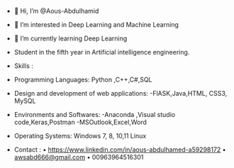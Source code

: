 - 👋 Hi, I’m @Aous-Abdulhamid
- 👀 I’m interested in Deep Learning and Machine Learning 
- 🌱 I’m currently learning Deep Learning
-    Student in the fifth year in Artificial
intelligence engineering.
-    Skills :

-   Programming Languages:
Python ,C++,C#,SQL
-   Design and development of web applications:
-FlASK,Java,HTML, CSS3, MySQL
-   Environments and Softwares:
-Anaconda ,Visual studio code,Keras,Postman
-MSOutlook,Excel,Word
-   Operating Systems:
Windows 7, 8, 10,11
Linux
-   Contact :
• https://www.linkedin.com/in/aous-abdulhamed-a59298172
• awsabd666@gmail.com
• 00963964516301
<!---
awsabdulhamed/awsabdulhamed is a ✨ special ✨ repository because its `README.md` (this file) appears on your GitHub profile.
You can click the Preview link to take a look at your changes.
--->
